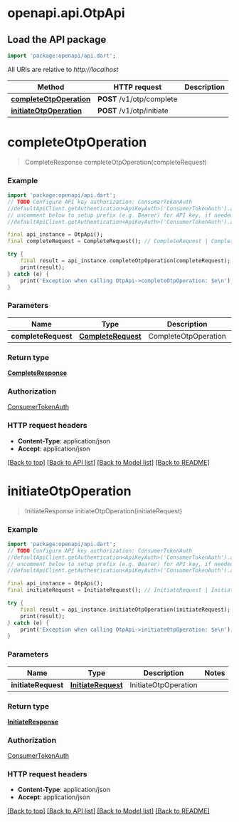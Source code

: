 # openapi.api.OtpApi

## Load the API package

```dart
import 'package:openapi/api.dart';
```

All URIs are relative to _http://localhost_

| Method                                                     | HTTP request              | Description |
| ---------------------------------------------------------- | ------------------------- | ----------- |
| [**completeOtpOperation**](OtpApi.md#completeotpoperation) | **POST** /v1/otp/complete |
| [**initiateOtpOperation**](OtpApi.md#initiateotpoperation) | **POST** /v1/otp/initiate |

# **completeOtpOperation**

> CompleteResponse completeOtpOperation(completeRequest)

### Example

```dart
import 'package:openapi/api.dart';
// TODO Configure API key authorization: ConsumerTokenAuth
//defaultApiClient.getAuthentication<ApiKeyAuth>('ConsumerTokenAuth').apiKey = 'YOUR_API_KEY';
// uncomment below to setup prefix (e.g. Bearer) for API key, if needed
//defaultApiClient.getAuthentication<ApiKeyAuth>('ConsumerTokenAuth').apiKeyPrefix = 'Bearer';

final api_instance = OtpApi();
final completeRequest = CompleteRequest(); // CompleteRequest | CompleteOtpOperation

try {
    final result = api_instance.completeOtpOperation(completeRequest);
    print(result);
} catch (e) {
    print('Exception when calling OtpApi->completeOtpOperation: $e\n');
}
```

### Parameters

| Name                | Type                                      | Description          | Notes |
| ------------------- | ----------------------------------------- | -------------------- | ----- |
| **completeRequest** | [**CompleteRequest**](CompleteRequest.md) | CompleteOtpOperation |

### Return type

[**CompleteResponse**](CompleteResponse.md)

### Authorization

[ConsumerTokenAuth](../README.md#ConsumerTokenAuth)

### HTTP request headers

- **Content-Type**: application/json
- **Accept**: application/json

[[Back to top]](#) [[Back to API list]](../README.md#documentation-for-api-endpoints) [[Back to Model list]](../README.md#documentation-for-models) [[Back to README]](../README.md)

# **initiateOtpOperation**

> InitiateResponse initiateOtpOperation(initiateRequest)

### Example

```dart
import 'package:openapi/api.dart';
// TODO Configure API key authorization: ConsumerTokenAuth
//defaultApiClient.getAuthentication<ApiKeyAuth>('ConsumerTokenAuth').apiKey = 'YOUR_API_KEY';
// uncomment below to setup prefix (e.g. Bearer) for API key, if needed
//defaultApiClient.getAuthentication<ApiKeyAuth>('ConsumerTokenAuth').apiKeyPrefix = 'Bearer';

final api_instance = OtpApi();
final initiateRequest = InitiateRequest(); // InitiateRequest | InitiateOtpOperation

try {
    final result = api_instance.initiateOtpOperation(initiateRequest);
    print(result);
} catch (e) {
    print('Exception when calling OtpApi->initiateOtpOperation: $e\n');
}
```

### Parameters

| Name                | Type                                      | Description          | Notes |
| ------------------- | ----------------------------------------- | -------------------- | ----- |
| **initiateRequest** | [**InitiateRequest**](InitiateRequest.md) | InitiateOtpOperation |

### Return type

[**InitiateResponse**](InitiateResponse.md)

### Authorization

[ConsumerTokenAuth](../README.md#ConsumerTokenAuth)

### HTTP request headers

- **Content-Type**: application/json
- **Accept**: application/json

[[Back to top]](#) [[Back to API list]](../README.md#documentation-for-api-endpoints) [[Back to Model list]](../README.md#documentation-for-models) [[Back to README]](../README.md)
